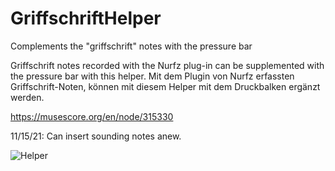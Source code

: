 # GriffschriftHelper
Complements the "griffschrift" notes with the pressure bar

Griffschrift notes recorded with the Nurfz plug-in can be supplemented with the pressure bar with this helper.
Mit dem Plugin von Nurfz erfassten Griffschrift-Noten, können mit diesem Helper mit dem Druckbalken ergänzt werden.

https://musescore.org/en/node/315330


11/15/21: 
Can insert sounding notes anew.

![Helper](https://user-images.githubusercontent.com/14039478/141803085-dba239f4-a740-4d15-97f1-9c7bdd9d9175.png)
